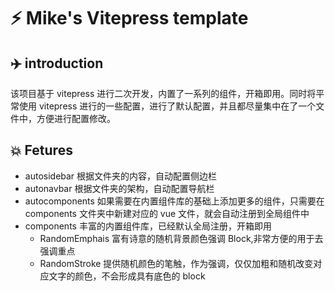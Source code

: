 # ⚡️ Mike's Vitepress template

## ✈️ introduction

该项目基于 vitepress 进行二次开发，内置了一系列的组件，开箱即用。同时将平常使用 vitepress 进行的一些配置，进行了默认配置，并且都尽量集中在了一个文件中，方便进行配置修改。

## 💥 Fetures

- autosidebar 根据文件夹的内容，自动配置侧边栏
- autonavbar 根据文件夹的架构，自动配置导航栏
- autocomponents 如果需要在内置组件库的基础上添加更多的组件，只需要在 components 文件夹中新建对应的 vue 文件，就会自动注册到全局组件中
- components 丰富的内置组件库，已经默认全局注册，开箱即用
  - RandomEmphais 富有诗意的随机背景颜色强调 Block,非常方便的用于去强调重点
  - RandomStroke 提供随机颜色的笔触，作为强调，仅仅加粗和随机改变对应文字的颜色，不会形成具有底色的 block
